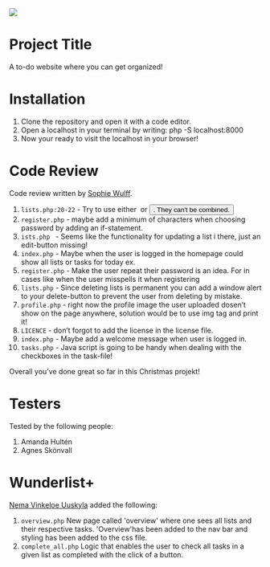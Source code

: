 <img src="https://media.giphy.com/media/h5Kj3oDLtuh6NoRy5x/giphy.gif">

# Project Title

A to-do website where you can get organized!

# Installation

1. Clone the repository and open it with a code editor.
2. Open a localhost in your terminal by writing: php -S localhost:8000
3. Now your ready to visit the localhost in your browser!

# Code Review

Code review written by [Sophie Wulff](https://github.com/sowulff).

1. `lists.php:20-22` - Try to use either <a> or <button>. They can't be combined.
2. `register.php` - maybe add a minimum of characters when choosing password by adding an if-statement.
3. `ists.php ` - Seems like the functionality for updating a list i there, just an edit-button missing!
4. `index.php` - Maybe when the user is logged in the homepage could show all lists or tasks for today ex.
5. `register.php` - Make the user repeat their password is an idea. For in cases like when the user misspells it when registering
6. `lists.php` - Since deleting lists is permanent you can add a window alert to your delete-button to prevent the user from deleting by mistake.
7. `profile.php` - right now the profile image the user uploaded dosen’t show on the page anywhere, solution would be to use img tag and print it!
8. `LICENCE` - don’t forgot to add the license in the license file.
9. `index.php` - Maybe add a welcome message when user is logged in.
10. `tasks.php` - Java script is going to be handy when dealing with the checkboxes in the task-file!

Overall you’ve done great so far in this Christmas projekt!

# Testers

Tested by the following people:

1. Amanda Hultén
2. Agnes Skönvall

# Wunderlist+

[Nema Vinkeloe Uuskyla](https://github.com/patrosk) added the following:

1. `overview.php` New page called 'overview' where one sees all lists and their respective tasks. 'Overview'has been added to the nav bar and styling has been added to the css file.
2. `complete_all.php` Logic that enables the user to check all tasks in a given list as completed with the click of a button.
